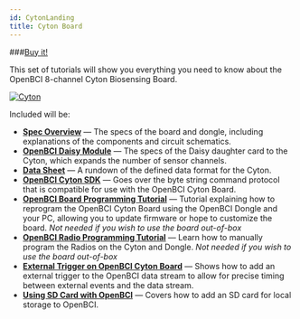 ```yaml
---
id: CytonLanding
title: Cyton Board
---
```


###[Buy it!](https://shop.openbci.com/collections/frontpage/products/cyton-biosensing-board-8-channel?variant=38958638542)

This set of tutorials will show you everything you need to know about the OpenBCI 8-channel Cyton Biosensing Board.

<a href="https://imgbb.com/"><img src="https://i.ibb.co/cNj9pyf/Cyton.jpg" alt="Cyton" border="0" /></a>

Included will be:

* [**Spec Overview**](02Cyton/02-Cyton.md) — The specs of the board and dongle, including explanations of the components and circuit schematics.
* [**OpenBCI Daisy Module**](02Cyton/02-Cyton.md#openbci-daisy-module) — The specs of the Daisy daughter card to the Cyton, which expands the number of sensor channels.
* [**Data Sheet**](02Cyton/03-Cyton_Data_Format.md) — A rundown of the defined data format for the Cyton.
* [**OpenBCI Cyton SDK**](02Cyton/04-OpenBCI_Cyton_SDK.md) — Goes over the byte string command protocol that is compatible for use with the OpenBCI Cyton Board.
* [**OpenBCI Board Programming Tutorial**](02Cyton/05-Cyton_Board_Programming_Tutorial.md) — Tutorial explaining how to reprogram the OpenBCI Cyton Board using the OpenBCI Dongle and your PC, allowing you to update firmware or hope to customize the board. *Not needed if you wish to use the board out-of-box*
* [**OpenBCI Radio Programming Tutorial**](02Cyton/06-Cyton_Radios_Programming_Tutorial.md) — Learn how to manually program the Radios on the Cyton and Dongle. *Not needed if you wish to use the board out-of-box*
* [**External Trigger on OpenBCI Cyton Board**](02Cyton/06-External_Trigger_Cyton_Example.md) — Shows how to add an external trigger to the OpenBCI data stream to allow for precise timing between external events and the data stream.
* [**Using SD Card with OpenBCI**](02Cyton/09-Using_SD_Card_with_OpenBCI.md) — Covers how to add an SD card for local storage to OpenBCI.
